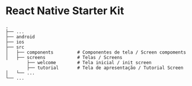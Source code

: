 # React Native Starter Kit 

    .
    ├── ...
    ├── android   
    ├── ios   
    ├── src                    
    │   ├── components         # Componentes de tela / Screen compoments
    │   ├── screens            # Telas / Screens
            ├── welcome        # Tela inicial / init screen
            ├── tutorial       # Tela de apresentação / Tutorial Screen        
    │   └── ...                 
    └── ...